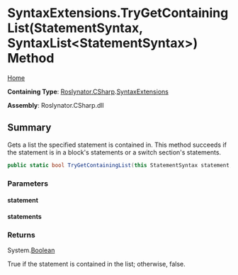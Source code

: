 <a name="_Top"></a>

# SyntaxExtensions\.TryGetContainingList\(StatementSyntax, SyntaxList\<StatementSyntax>\) Method

[Home](../../../../README.md#_Top)

**Containing Type**: [Roslynator.CSharp](../../README.md#_Top)\.[SyntaxExtensions](../README.md#_Top)

**Assembly**: Roslynator\.CSharp\.dll

## Summary

Gets a list the specified statement is contained in\.
This method succeeds if the statement is in a block's statements or a switch section's statements\.

```csharp
public static bool TryGetContainingList(this StatementSyntax statement, out SyntaxList<StatementSyntax> statements)
```

### Parameters

#### statement

#### statements

### Returns

System\.[Boolean](https://docs.microsoft.com/en-us/dotnet/api/system.boolean)

True if the statement is contained in the list; otherwise, false\.